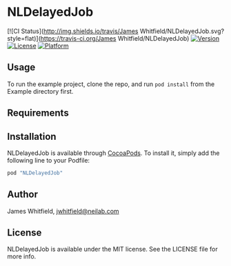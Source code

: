 # NLDelayedJob

[![CI Status](http://img.shields.io/travis/James Whitfield/NLDelayedJob.svg?style=flat)](https://travis-ci.org/James Whitfield/NLDelayedJob)
[![Version](https://img.shields.io/cocoapods/v/NLDelayedJob.svg?style=flat)](http://cocoapods.org/pods/NLDelayedJob)
[![License](https://img.shields.io/cocoapods/l/NLDelayedJob.svg?style=flat)](http://cocoapods.org/pods/NLDelayedJob)
[![Platform](https://img.shields.io/cocoapods/p/NLDelayedJob.svg?style=flat)](http://cocoapods.org/pods/NLDelayedJob)

## Usage

To run the example project, clone the repo, and run `pod install` from the Example directory first.

## Requirements

## Installation

NLDelayedJob is available through [CocoaPods](http://cocoapods.org). To install
it, simply add the following line to your Podfile:

```ruby
pod "NLDelayedJob"
```

## Author

James Whitfield, jwhitfield@neilab.com

## License

NLDelayedJob is available under the MIT license. See the LICENSE file for more info.
